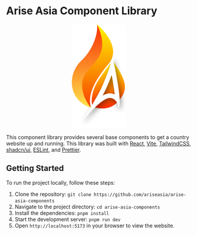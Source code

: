 # Arise Asia Component Library

<!-- markdownlint-disable MD033 -->
<p align="center">
  <img alt="Logo" src="public/logo.svg" />
</p>
<!-- markdownlint-enable MD033 -->

This component library provides several base components to get a country website
up and running. This library was built with [React](https://react.dev/),
[Vite](https://vitejs.dev/), [TailwindCSS](https://tailwindcss.com/),
[shadcn/ui](https://ui.shadcn.com/), [ESLint](https://eslint.org/), and
[Prettier](https://prettier.io/).

## Getting Started

To run the project locally, follow these steps:

1. Clone the repository: `git clone
   https://github.com/ariseasia/arise-asia-components`
2. Navigate to the project directory: `cd arise-asia-components`
3. Install the dependencies: `pnpm install`
4. Start the development server: `pnpm run dev`
5. Open `http://localhost:5173` in your browser to view the website.
